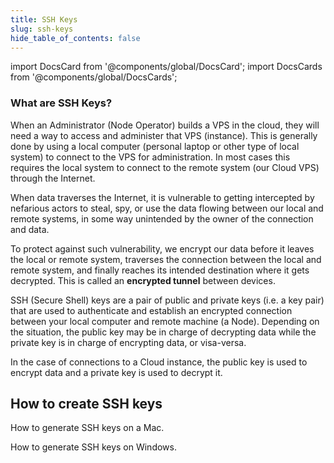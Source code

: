```yaml
---
title: SSH Keys
slug: ssh-keys
hide_table_of_contents: false
---
```


import DocsCard from '@components/global/DocsCard';
import DocsCards from '@components/global/DocsCards';

### What are SSH Keys?

When an Administrator (Node Operator) builds a VPS in the cloud, they will need a way to access and administer that VPS (instance).  This is generally done by using a local computer (personal laptop or other type of local system) to connect to the VPS for administration.  In most cases this requires the local system to connect to the remote system (our Cloud VPS) through the Internet.

When data traverses the Internet, it is vulnerable to getting intercepted by nefarious actors to steal, spy, or use the data flowing between our local and remote systems, in some way unintended by the owner of the connection and data.

To protect against such vulnerability, we encrypt our data before it leaves the local or remote system, traverses the connection between the local and remote system, and finally reaches its intended destination where it gets decrypted.  This is called an **encrypted tunnel** between devices.

SSH (Secure Shell) keys are a pair of public and private keys (i.e. a key pair) that are used to authenticate and establish an encrypted connection between your local computer and remote machine (a Node). Depending on the situation, the public key may be in charge of decrypting data while the private key is in charge of encrypting data, or visa-versa.  

In the case of connections to a Cloud instance, the public key is used to encrypt data and a private key is used to decrypt it.

## How to create SSH keys

<DocsCards>
  <DocsCard header="SSH keys on Mac" href="/nodes/validator/creationMac" icon="/icons/icon_apple.png">
    <p>How to generate SSH keys on a Mac.</p>
  </DocsCard>

  <DocsCard header="SSH keys on Windows" href="/nodes/validator/creationWin" icon="/icons/icon_windows.png">
    <p>How to generate SSH keys on Windows.</p>
  </DocsCard>
</DocsCards>